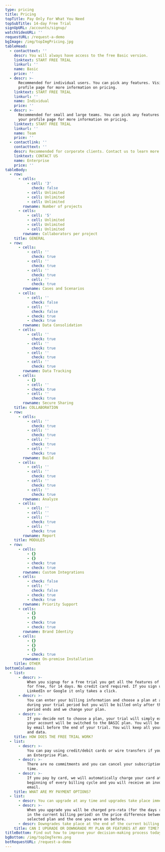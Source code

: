 ```yaml
---
type: pricing
title: Pricing
topTitle: Pay Only For What You Need
topSubTitle: 14-day Free Trial
signUpURL: /accounts/signup/
watchVideoURL: ''
requestURL: /request-a-demo
bgImage: /img/topImgPricing.jpg
tableHead:
  - contacttext: ''
    descr: You will always have access to the free Basic version.
    linktext: START FREE TRIAL
    linkurl: ''
    name: Basic
    price: ''
  - descr: >-
      Recommended for individual users. You can pick any features. Visit your
      profile page for more information on pricing.
    linktext: START FREE TRIAL
    linkurl: ''
    name: Individual
    price: ''
  - descr: >-
      Recommended for small and large teams. You can pick any features. Visit
      your profile page for more information on pricing.
    linktext: START FREE TRIAL
    linkurl: ''
    name: Team
    price: ''
  - contactlink: ''
    contacttext: ''
    descr: Recommended for corporate clients. Contact us to learn more!
    linktext: CONTACT US
    name: Enterprise
    price: ''
tableBody:
  - row:
      - cells:
          - cell: '3'
            check: false
          - cell: Unlimited
          - cell: Unlimited
          - cell: Unlimited
        rowname: Number of projects
      - cells:
          - cell: '5'
          - cell: Unlimited
          - cell: Unlimited
          - cell: Unlimited
        rowname: Collaborators per project
    title: GENERAL
  - row:
      - cells:
          - cell: ''
            check: true
          - cell: ''
            check: true
          - cell: ''
            check: true
          - cell: ''
            check: true
        rowname: Cases and Scenarios
      - cells:
          - cell: ''
            check: false
          - cell: ''
            check: false
          - check: true
          - check: true
        rowname: Data Consolidation
      - cells:
          - cell: ''
            check: true
          - cell: ''
            check: true
          - cell: ''
            check: true
          - cell: ''
            check: true
        rowname: Data Tracking
      - cells:
          - {}
          - cell: ''
          - check: true
          - cell: ''
            check: true
        rowname: Secure Sharing
    title: COLLABORATION
  - row:
      - cells:
          - cell: ''
            check: true
          - cell: ''
            check: true
          - cell: ''
            check: true
          - cell: ''
            check: true
        rowname: Build
      - cells:
          - cell: ''
          - cell: ''
            check: true
          - cell: ''
            check: true
          - cell: ''
            check: true
        rowname: Analyze
      - cells:
          - cell: ''
          - cell: ''
          - cell: ''
            check: true
          - cell: ''
            check: true
        rowname: Report
    title: MODULES
  - row:
      - cells:
          - {}
          - {}
          - check: true
          - check: true
        rowname: Custom Integrations
      - cells:
          - check: false
          - cell: ''
            check: false
          - check: true
          - check: true
        rowname: Priority Support
      - cells:
          - {}
          - {}
          - check: true
          - check: true
        rowname: Brand Identity
      - cells:
          - {}
          - {}
          - {}
          - check: true
        rowname: On-premise Installation
    title: OTHER
bottomColumns:
  - list:
      - descr: >-
          When you signup for a free trial you get all the features of Visyond,
          for free, for 14 days. No credit card required. If you sign up with
          LinkedIn or Google it only takes a click.
      - descr: >-
          You can enter your billing information and choose a plan at any time
          during your trial period but you will be billed only after the trial
          period ends and we change your plan.
      - descr: >-
          If you decide not to choose a plan, your trial will simply expire and
          your account will be switched to the BASIC plan. You will be notified
          by email before the end of your trial. You will keep all your projects
          and data.
    title: HOW DOES THE FREE TRIAL WORK?
  - list:
      - descr: >-
          You can pay using credit/debit cards or wire transfers if you purchase
          an Enterprise Plan.
      - descr: >-
          There are no commitments and you can cancel your subscription at any
          time.
      - descr: >-
          If you pay by card, we will automatically charge your card at the
          beginning of every billing cycle and you will receive an invoice by
          email.
    title: WHAT ARE MY PAYMENT OPTIONS?
  - list:
      - descr: You can upgrade at any time and upgrades take place immediately.
      - descr: >-
          When you upgrade you will be charged pro-rata (for the days remaining
          in the current billing period) on the price difference between the new
          selected plan and the one you were on before.
      - descr: Downgrades take place at the end of the current billing cycle.
    title: CAN I UPGRADE OR DOWNGRADE MY PLAN OR FEATURES AT ANY TIME?
titleBottom: Find out how to improve your decision-making process today
bgBottom: /img/topImgTerms.png
botRequestURL: /request-a-demo
---
```


